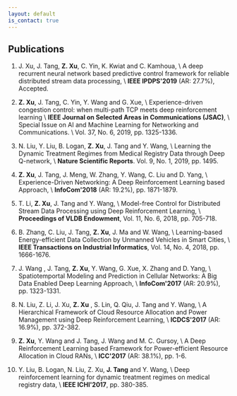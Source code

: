 ```yaml
---
layout: default
is_contact: true
---
```


## Publications

1.  J. Xu, J. Tang, **Z. Xu**, C. Yin, K. Kwiat and C. Kamhoua, \\
    A deep recurrent neural network based predictive control framework for reliable distributed stream data processing, \\
    **IEEE IPDPS'2019** (AR: 27.7%), Accepted.

    
    
2. **Z. Xu**, J. Tang, C. Yin, Y. Wang and G. Xue,  \\
   Experience-driven congestion control: when multi-path TCP meets deep reinforcement learning \\
   **IEEE Journal on Selected Areas in Communications (JSAC)**, \\
   Special Issue on AI and Machine Learning for Networking and Communications. \\
   Vol. 37, No. 6, 2019, pp. 1325-1336.

   

3. N. Liu, Y. Liu, B. Logan, **Z. Xu**, J. Tang and Y. Wang,  \\
   Learning the Dynamic Treatment Regimes from Medical Registry Data through Deep Q-network,  \\
   **Nature Scientific Reports**. Vol. 9, No. 1, 2019, pp. 1495.

   

4. **Z. Xu**, J. Tang, J. Meng, W. Zhang, Y. Wang, C. Liu and D. Yang, \\
   Experience-Driven Networking: A Deep Reinforcement Learning based Approach, \\
   **InfoCom'2018** (AR: 19.2%), pp. 1871-1879.

   

5. T. Li, **Z. Xu**, J. Tang and Y. Wang, \\
   Model-free Control for Distributed Stream Data Processing using Deep Reinforcement Learning, \\
   **Proceedings of VLDB Endowment**, Vol. 11, No. 6, 2018, pp. 705-718.

   

6. B. Zhang, C. Liu, J. Tang, **Z. Xu**, J. Ma and W. Wang, \\
   Learning-based Energy-efficient Data Collection by Unmanned Vehicles in Smart Cities, \\
   **IEEE Transactions on Industrial Informatics**, Vol. 14, No. 4, 2018, pp. 1666-1676.

   

7. J. Wang , J. Tang, **Z. Xu**, Y. Wang, G. Xue, X. Zhang and D. Yang, \\
   Spatiotemportal Modeling and Prediction in Cellular Networks: A Big Data Enabled Deep Learning Approach, \\
   **InfoCom'2017** (AR: 20.9%), pp. 1323-1331.

   

8. N. Liu, Z. Li, J. Xu, **Z. Xu** , S. Lin, Q. Qiu, J. Tang and Y. Wang, \\
   A Hierarchical Framework of Cloud Resource Allocation and Power Management using Deep Reinforcement Learning, \\
   **ICDCS'2017** (AR: 16.9%), pp. 372-382.

   

9. **Z. Xu**, Y. Wang and J. Tang, J. Wang and M. C. Gursoy, \\
   A Deep Reinforcement Learning based Framework for Power-efficient Resource Allocation in Cloud RANs, \\
   **ICC'2017** (AR: 38.1%), pp. 1-6.
   
   
   
10. Y. Liu, B. Logan, N. Liu, Z. Xu, **J. Tang** and Y. Wang, \\
   Deep reinforcement learning for dynamic treatment regimes on medical registry data, \\
   **IEEE ICHI'2017**, pp. 380-385.